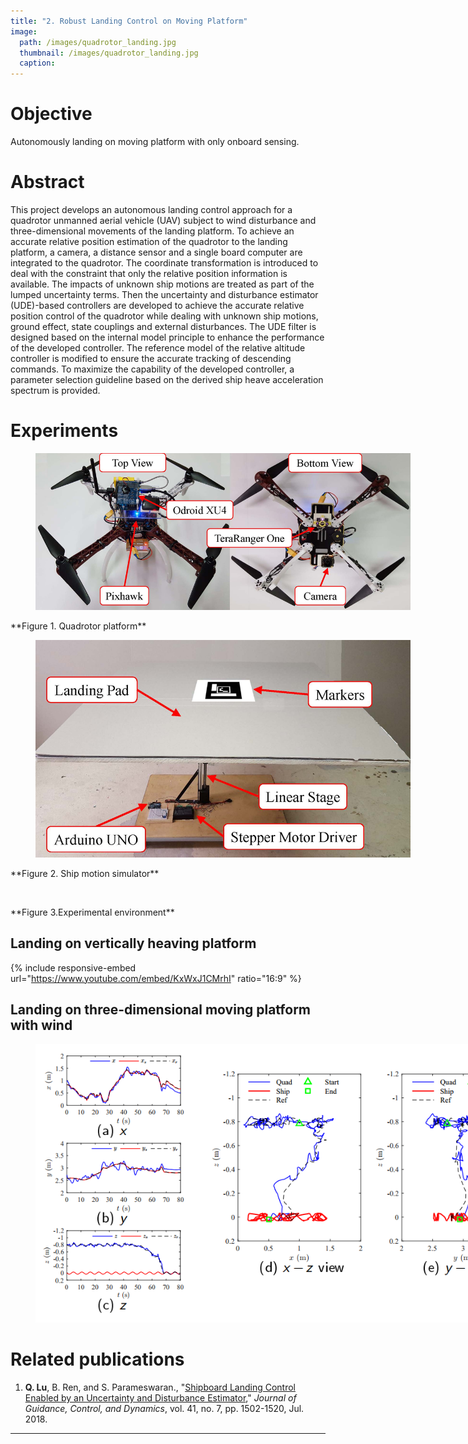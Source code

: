 ```yaml
---
title: "2. Robust Landing Control on Moving Platform"
image:
  path: /images/quadrotor_landing.jpg
  thumbnail: /images/quadrotor_landing.jpg
  caption:
---
```

# Objective
Autonomously landing on moving platform with only onboard sensing.

# Abstract
This project develops an autonomous landing control approach for a quadrotor unmanned aerial vehicle (UAV) subject to wind disturbance and three-dimensional movements of the landing platform. To achieve an accurate relative position estimation of the quadrotor to the landing platform, a camera, a distance sensor and a single board computer are integrated to the quadrotor. The coordinate transformation is introduced to deal with the constraint that only the relative position information is available. The impacts of unknown ship motions are treated as part of the lumped uncertainty terms. Then the uncertainty and disturbance estimator (UDE)-based controllers are developed to achieve the accurate relative position control of the quadrotor while dealing with unknown ship motions, ground effect, state couplings and external disturbances. The UDE filter is designed based on the internal model principle to enhance the performance of the developed controller. The reference model of the relative altitude controller is modified to ensure the accurate tracking of descending commands. To maximize the capability of the developed controller, a parameter selection guideline based on the derived ship heave acceleration spectrum is provided.

# Experiments

<figure style="width: 600px" class="align-center">
  <img src="/images/quadrotor_landing_quadrotor_platform.jpg" alt="">
  <figcaption></figcaption>
</figure>
**Figure 1. Quadrotor platform**

<figure style="width: 600px" class="align-center">
  <img src="/images/quadrotor_landing_ship_motion_simulator.jpg" alt="">
  <figcaption></figcaption>
</figure>
**Figure 2. Ship motion simulator**

<figure style="width: 600px" class="align-center">
  <img src="/images/quadrotor_landing_experimental_environment.jpg" alt="">
  <figcaption></figcaption>
</figure>
**Figure 3.Experimental environment**

## Landing on vertically heaving platform

{% include responsive-embed url="https://www.youtube.com/embed/KxWxJ1CMrhI" ratio="16:9" %}

## Landing on three-dimensional moving platform with wind

<figure style="width: 800px" class="align-center">
  <img src="/images/quadrotor_landing_experimental_results.png" alt="">
  <figcaption></figcaption>
</figure>

# Related publications

1. **Q. Lu**, B. Ren, and S. Parameswaran., "<a href="https://arc.aiaa.org/doi/10.2514/1.G003073" target="_blank">Shipboard Landing Control Enabled by an Uncertainty and Disturbance Estimator</a>," *Journal of Guidance, Control, and Dynamics*, vol. 41, no. 7, pp. 1502-1520, Jul. 2018.

---
